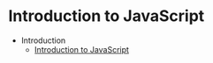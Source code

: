 # Introduction to JavaScript

- Introduction
  * [Introduction to JavaScript](docs/introduction/introduction-to-javascript.md)